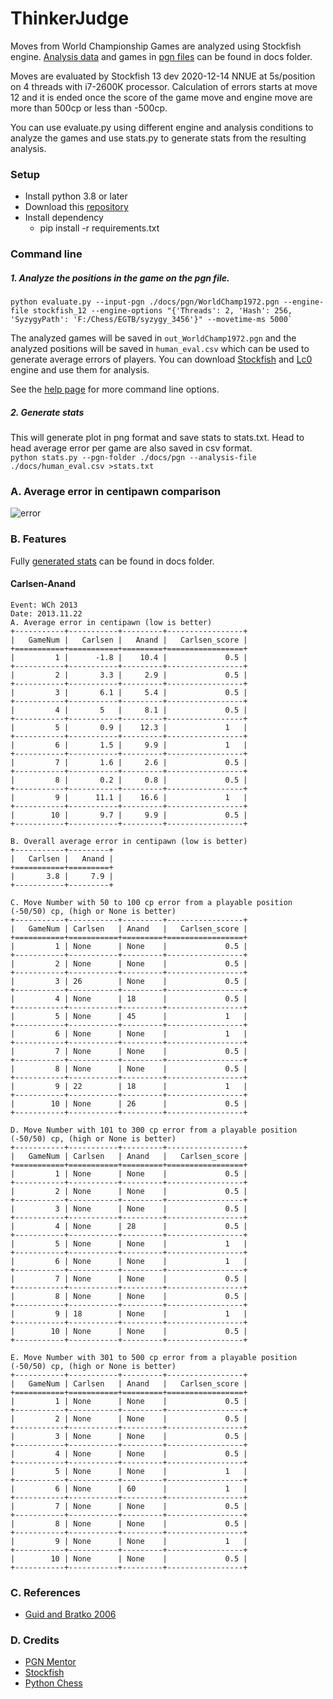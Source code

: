 # ThinkerJudge
Moves from World Championship Games are analyzed using Stockfish engine. [Analysis data](https://github.com/fsmosca/ThinkerJudge/blob/main/docs/human_eval.csv) and games in [pgn files](https://github.com/fsmosca/ThinkerJudge/tree/main/docs/pgn) can be found in docs folder.

Moves are evaluated by Stockfish 13 dev 2020-12-14 NNUE at 5s/position on 4 threads with i7-2600K processor. Calculation of errors starts at move 12 and it is ended once the score of the game move and engine move are more than 500cp or less than -500cp.

You can use evaluate.py using different engine and analysis conditions to analyze the games and use stats.py to generate stats from the resulting analysis.

### Setup
* Install python 3.8 or later
* Download this [repository](https://github.com/fsmosca/ThinkerJudge/archive/main.zip)
* Install dependency
  * pip install -r requirements.txt
  
### Command line
##### 1. Analyze the positions in the game on the pgn file.  
```
python evaluate.py --input-pgn ./docs/pgn/WorldChamp1972.pgn --engine-file stockfish_12 --engine-options "{'Threads': 2, 'Hash': 256, 'SyzygyPath': 'F:/Chess/EGTB/syzygy_3456'}" --movetime-ms 5000`
```

The analyzed games will be saved in `out_WorldChamp1972.pgn` and the analyzed positions will be saved in `human_eval.csv` which can be used to generate average errors of players. You can download [Stockfish](https://stockfishchess.org/) and [Lc0](https://github.com/LeelaChessZero/lc0) engine and use them for analysis.

See the [help page](https://github.com/fsmosca/ThinkerJudge/wiki/Help) for more command line options.

##### 2. Generate stats
This will generate plot in png format and save stats to stats.txt. Head to head average error per game are also saved in csv format.  
`python stats.py --pgn-folder ./docs/pgn --analysis-file ./docs/human_eval.csv >stats.txt`

### A. Average error in centipawn comparison

![error](https://i.imgur.com/ODKUR5q.png)

### B. Features
Fully [generated stats](https://github.com/fsmosca/ThinkerJudge/blob/main/docs/stats.txt) can be found in docs folder.

#### Carlsen-Anand
```
Event: WCh 2013
Date: 2013.11.22
A. Average error in centipawn (low is better)
+-----------+-----------+---------+-----------------+
|   GameNum |   Carlsen |   Anand |   Carlsen_score |
+===========+===========+=========+=================+
|         1 |      -1.8 |    10.4 |             0.5 |
+-----------+-----------+---------+-----------------+
|         2 |       3.3 |     2.9 |             0.5 |
+-----------+-----------+---------+-----------------+
|         3 |       6.1 |     5.4 |             0.5 |
+-----------+-----------+---------+-----------------+
|         4 |       5   |     8.1 |             0.5 |
+-----------+-----------+---------+-----------------+
|         5 |       0.9 |    12.3 |             1   |
+-----------+-----------+---------+-----------------+
|         6 |       1.5 |     9.9 |             1   |
+-----------+-----------+---------+-----------------+
|         7 |       1.6 |     2.6 |             0.5 |
+-----------+-----------+---------+-----------------+
|         8 |       0.2 |     0.8 |             0.5 |
+-----------+-----------+---------+-----------------+
|         9 |      11.1 |    16.6 |             1   |
+-----------+-----------+---------+-----------------+
|        10 |       9.7 |     9.9 |             0.5 |
+-----------+-----------+---------+-----------------+

B. Overall average error in centipawn (low is better)
+-----------+---------+
|   Carlsen |   Anand |
+===========+=========+
|       3.8 |     7.9 |
+-----------+---------+

C. Move Number with 50 to 100 cp error from a playable position (-50/50) cp, (high or None is better)
+-----------+-----------+---------+-----------------+
|   GameNum | Carlsen   | Anand   |   Carlsen_score |
+===========+===========+=========+=================+
|         1 | None      | None    |             0.5 |
+-----------+-----------+---------+-----------------+
|         2 | None      | None    |             0.5 |
+-----------+-----------+---------+-----------------+
|         3 | 26        | None    |             0.5 |
+-----------+-----------+---------+-----------------+
|         4 | None      | 18      |             0.5 |
+-----------+-----------+---------+-----------------+
|         5 | None      | 45      |             1   |
+-----------+-----------+---------+-----------------+
|         6 | None      | None    |             1   |
+-----------+-----------+---------+-----------------+
|         7 | None      | None    |             0.5 |
+-----------+-----------+---------+-----------------+
|         8 | None      | None    |             0.5 |
+-----------+-----------+---------+-----------------+
|         9 | 22        | 18      |             1   |
+-----------+-----------+---------+-----------------+
|        10 | None      | 26      |             0.5 |
+-----------+-----------+---------+-----------------+

D. Move Number with 101 to 300 cp error from a playable position (-50/50) cp, (high or None is better)
+-----------+-----------+---------+-----------------+
|   GameNum | Carlsen   | Anand   |   Carlsen_score |
+===========+===========+=========+=================+
|         1 | None      | None    |             0.5 |
+-----------+-----------+---------+-----------------+
|         2 | None      | None    |             0.5 |
+-----------+-----------+---------+-----------------+
|         3 | None      | None    |             0.5 |
+-----------+-----------+---------+-----------------+
|         4 | None      | 28      |             0.5 |
+-----------+-----------+---------+-----------------+
|         5 | None      | None    |             1   |
+-----------+-----------+---------+-----------------+
|         6 | None      | None    |             1   |
+-----------+-----------+---------+-----------------+
|         7 | None      | None    |             0.5 |
+-----------+-----------+---------+-----------------+
|         8 | None      | None    |             0.5 |
+-----------+-----------+---------+-----------------+
|         9 | 18        | None    |             1   |
+-----------+-----------+---------+-----------------+
|        10 | None      | None    |             0.5 |
+-----------+-----------+---------+-----------------+

E. Move Number with 301 to 500 cp error from a playable position (-50/50) cp, (high or None is better)
+-----------+-----------+---------+-----------------+
|   GameNum | Carlsen   | Anand   |   Carlsen_score |
+===========+===========+=========+=================+
|         1 | None      | None    |             0.5 |
+-----------+-----------+---------+-----------------+
|         2 | None      | None    |             0.5 |
+-----------+-----------+---------+-----------------+
|         3 | None      | None    |             0.5 |
+-----------+-----------+---------+-----------------+
|         4 | None      | None    |             0.5 |
+-----------+-----------+---------+-----------------+
|         5 | None      | None    |             1   |
+-----------+-----------+---------+-----------------+
|         6 | None      | 60      |             1   |
+-----------+-----------+---------+-----------------+
|         7 | None      | None    |             0.5 |
+-----------+-----------+---------+-----------------+
|         8 | None      | None    |             0.5 |
+-----------+-----------+---------+-----------------+
|         9 | None      | None    |             1   |
+-----------+-----------+---------+-----------------+
|        10 | None      | None    |             0.5 |
+-----------+-----------+---------+-----------------+
```

### C. References
* [Guid and Bratko 2006](https://ailab.si/matej/doc/Computer_Analysis_of_World_Chess_Champions.pdf)

### D. Credits
* [PGN Mentor](https://www.pgnmentor.com/files.html)
* [Stockfish](https://stockfishchess.org/)
* [Python Chess](https://github.com/niklasf/python-chess)
